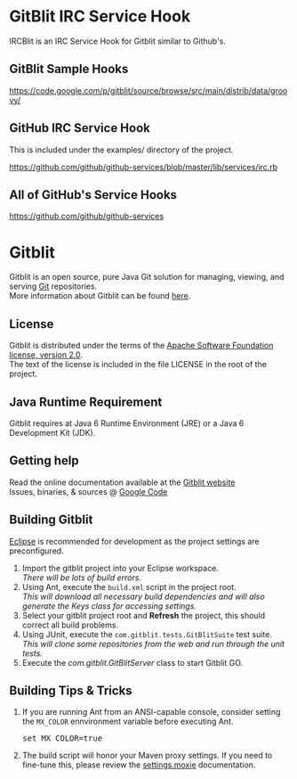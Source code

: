 GitBlit IRC Service Hook 
==================================

IRCBlit is an IRC Service Hook for Gitblit similar to Github's.

GitBlit Sample Hooks
--------------------

https://code.google.com/p/gitblit/source/browse/src/main/distrib/data/groovy/

GitHub IRC Service Hook
-----------------------

This is included under the examples/ directory of the project.

https://github.com/github/github-services/blob/master/lib/services/irc.rb

All of GitHub's Service Hooks
-----------------------------

https://github.com/github/github-services


Gitblit
=================

Gitblit is an open source, pure Java Git solution for managing, viewing, and serving [Git](http://git-scm.com) repositories.<br/>
More information about Gitblit can be found [here](http://gitblit.com).

License
-------

Gitblit is distributed under the terms of the [Apache Software Foundation license, version 2.0](http://www.apache.org/licenses/LICENSE-2.0).<br/>
The text of the license is included in the file LICENSE in the root of the project.

Java Runtime Requirement
------------------------------------

Gitblit requires at Java 6 Runtime Environment (JRE) or a Java 6 Development Kit (JDK).

Getting help
------------

Read the online documentation available at the [Gitblit website](http://gitblit.com)<br/>
Issues, binaries, & sources @ [Google Code](http://code.google.com/p/gitblit)

Building Gitblit
----------------
[Eclipse](http://eclipse.org) is recommended for development as the project settings are preconfigured.

1. Import the gitblit project into your Eclipse workspace.<br/>
*There will be lots of build errors.*
2. Using Ant, execute the `build.xml` script in the project root.<br/>
*This will download all necessary build dependencies and will also generate the Keys class for accessing settings.*
3. Select your gitblit project root and **Refresh** the project, this should correct all build problems.
4. Using JUnit, execute the `com.gitblit.tests.GitBlitSuite` test suite.<br/>
*This will clone some repositories from the web and run through the unit tests.*
5. Execute the *com.gitblit.GitBlitServer* class to start Gitblit GO.

Building Tips & Tricks
----------------------
1. If you are running Ant from an ANSI-capable console, consider setting the `MX_COLOR` ennvironment variable before executing Ant.<pre>set MX_COLOR=true</pre>
2. The build script will honor your Maven proxy settings.  If you need to fine-tune this, please review the [settings.moxie](http://gitblit.github.io/moxie/settings.html) documentation.
